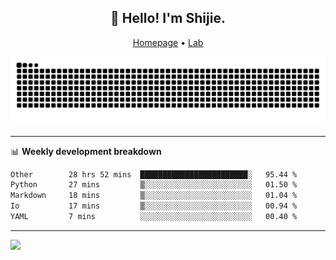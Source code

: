 <h2 align="center">👋 Hello! I'm Shijie.</h2>
<p align="center">
  <a href="https://xu-shi-jie.github.io"> Homepage</a> •
  <a href="https://onodalab.ees.hokudai.ac.jp"> Lab </a>
</p>

![Snake animation](https://github.com/xu-shi-jie/xu-shi-jie/blob/output/github-snake.svg)


-------

📊 **Weekly development breakdown**
<!--START_SECTION:waka-->

```txt
Other        28 hrs 52 mins  ████████████████████████░   95.44 %
Python       27 mins         ▒░░░░░░░░░░░░░░░░░░░░░░░░   01.50 %
Markdown     18 mins         ▒░░░░░░░░░░░░░░░░░░░░░░░░   01.04 %
Io           17 mins         ▒░░░░░░░░░░░░░░░░░░░░░░░░   00.94 %
YAML         7 mins          ░░░░░░░░░░░░░░░░░░░░░░░░░   00.40 %
```

<!--END_SECTION:waka-->

-------
![](https://komarev.com/ghpvc/?username=xu-shi-jie&style=flat-square&color=blue) 
